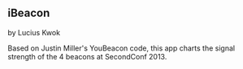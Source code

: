 iBeacon
---------
by Lucius Kwok

Based on Justin Miller's YouBeacon code, this app charts the signal strength of the 4 beacons at SecondConf 2013. 
 
